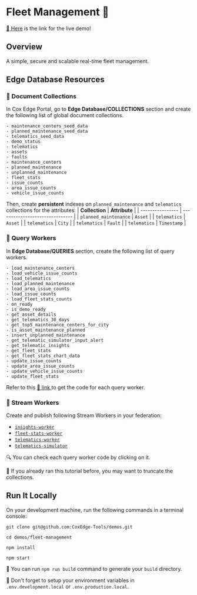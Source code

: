 # Fleet Management :truck:
[:link: Here](https://x9q3k9k5.stackpathcdn.com) is the link for the live demo!

## Overview
A simple, secure and scalable real-time fleet management.

## Edge Database Resources
### :small_blue_diamond: Document Collections

In Cox Edge Portal, go to **Edge Database/COLLECTIONS** section and create the following list of global document collections.
```
- maintenance_centers_seed_data
- planned_maintenance_seed_data
- telematics_seed_data
- demo_status
- telematics
- assets
- faults
- maintenance_centers
- planned_maintenance
- unplanned_maintenance
- fleet_stats
- issue_counts
- area_issue_counts
- vehicle_issue_counts
```

Then, create **persistent** indexes on `planned_maintenance` and `telematics` collections for the attributes:
| **Collection** | **Attribute** |
| ---------------- | ------------------------------- |
| `planned_maintenance` | `Asset` |
| `telematics` | `Asset` |
| `telematics` | `City` |
| `telematics` | `Fault` |
| `telematics` | `Timestamp` |

### :small_blue_diamond: Query Workers
In **Edge Database/QUERIES** section, create the following list of query workers.
```
- load_maintenance_centers
- load_vehicle_issue_counts
- load_telematics
- load_planned_maintenance
- load_area_issue_counts
- load_issue_counts
- load_fleet_stats_counts
- on_ready
- is_demo_ready
- get_asset_details
- get_telematics_30_days
- get_top5_maintenance_centers_for_city
- is_asset_maintenance_planned
- insert_unplanned_maintenance
- get_telematic_simulator_input_alert
- get_telematic_insights
- get_fleet_stats
- get_fleet_stats_chart_data
- update_issue_counts
- update_area_issue_counts
- update_vehicle_issue_counts
- update_fleet_stats
```
Refer to this [:link: link ](./edge-database/query-workers/query-workers.md) to get the code for each query worker.

### :small_blue_diamond: Stream Workers
Create and publish following Stream Workers in your federation:
- [`insights-worker`](./edge-database/stream-workers/insights-worker.md)
- [`fleet-stats-worker`](./edge-database/stream-workers/fleet-stats-worker.md)
- [`telematics-worker`](./edge-database/stream-workers/telematics-worker.md)
- [`telematics-simulator`](./edge-database/stream-workers/telematics-simulator.md)

🔍 You can check each query worker code by clicking on it.  

:pencil: If you already ran this tutorial before, you may want to truncate the collections.

## Run It Locally

On your development machine, run the following commands in a terminal console:

```
git clone git@github.com:CoxEdge-Tools/demos.git

cd demos/fleet-management

npm install

npm start
```

:pencil: You can run `npm run build` command to generate your `build` directory.

:small_red_triangle: Don't forget to setup your environment variables in `.env.development.local` or `.env.production.local`.
